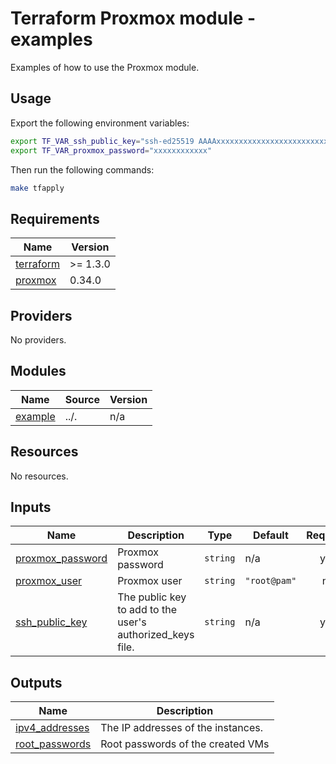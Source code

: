 # Terraform Proxmox module - examples

Examples of how to use the Proxmox module.

## Usage

Export the following environment variables:

```bash
export TF_VAR_ssh_public_key="ssh-ed25519 AAAAxxxxxxxxxxxxxxxxxxxxxxxxxxxxxxx"
export TF_VAR_proxmox_password="xxxxxxxxxxxx"
```

Then run the following commands:

```bash
make tfapply
```

<!-- markdownlint-disable MD033 -->
<!-- BEGIN_TF_DOCS -->
## Requirements

| Name | Version |
|------|---------|
| <a name="requirement_terraform"></a> [terraform](#requirement\_terraform) | >= 1.3.0 |
| <a name="requirement_proxmox"></a> [proxmox](#requirement\_proxmox) | 0.34.0 |

## Providers

No providers.

## Modules

| Name | Source | Version |
|------|--------|---------|
| <a name="module_example"></a> [example](#module\_example) | ../. | n/a |

## Resources

No resources.

## Inputs

| Name | Description | Type | Default | Required |
|------|-------------|------|---------|:--------:|
| <a name="input_proxmox_password"></a> [proxmox\_password](#input\_proxmox\_password) | Proxmox password | `string` | n/a | yes |
| <a name="input_proxmox_user"></a> [proxmox\_user](#input\_proxmox\_user) | Proxmox user | `string` | `"root@pam"` | no |
| <a name="input_ssh_public_key"></a> [ssh\_public\_key](#input\_ssh\_public\_key) | The public key to add to the user's authorized\_keys file. | `string` | n/a | yes |

## Outputs

| Name | Description |
|------|-------------|
| <a name="output_ipv4_addresses"></a> [ipv4\_addresses](#output\_ipv4\_addresses) | The IP addresses of the instances. |
| <a name="output_root_passwords"></a> [root\_passwords](#output\_root\_passwords) | Root passwords of the created VMs |
<!-- END_TF_DOCS -->
<!-- markdownlint-enable MD033 -->
